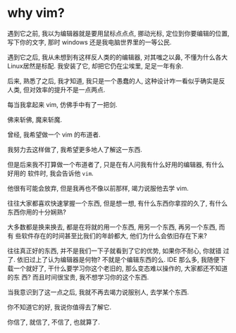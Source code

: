 # why vim?

遇到它之前, 我以为编辑器就是要用鼠标点点点, 挪动光标, 定位到你要编辑的位置,
写下你的文字, 那时 windows 还是我电脑世界里的一等公民.

遇到它之后, 我从未想到有这样反人类的的编辑器, 对其嗤之以鼻,
不懂为什么各大Linux居然是标配. 我安装了它, 却把它仍在尘埃里,
足足一年有余.

后来, 熟悉了之后, 我才知道, 我只是一个愚蠢的人,
这种设计咋一看似乎确实是反人类, 但对效率的提升不是一点两点.

每当我拿起来 vim, 仿佛手中有了一把剑.

佛来斩佛, 魔来斩魔.

曾经, 我希望做一个 vim 的布道者.

我努力去这样做了, 我希望更多地人了解这一东西.

但是后来我不打算做一个布道者了, 只是在有人问我有什么好用的编辑器, 有什么好用的
软件时, 我会告诉他 `vim`.

他很有可能会放弃, 但是我再也不像以前那样, 竭力说服他去学 vim.

往往大家都喜欢快速掌握一个东西, 但是想一想, 有什么东西你拿捏的久了,
有什么东西你用的十分娴熟?

大多数都是换来换去, 都是在将就的用一个东西, 用另一个东西, 再另一个东西, 而有
些软件存在的时间甚至比我们的年龄都大, 他们为什么会依旧存在下来?

往往真正好的东西, 并不是我们一下子就看到了它的优势, 如果你不耐心, 你就错
过了. 依旧过上了认为编辑器是何物? 不就是个编辑东西的么. IDE 那么多, 我随便下
载一个就好了, 干什么要学习你这个老旧的, 那么变态难以操作的, 大家都还不知道的东
西? 而且时间很宝贵, 我不想学习你的这个东西.

当我意识到了这一点之后, 我就不再去竭力说服别人, 去学某个东西.

你不知道它的好, 我说你值得去了解它.

你信了, 就信了, 不信了, 也就算了.

